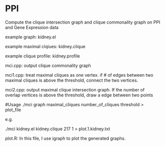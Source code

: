 # PPI
Compute the clique intersection graph and clique commonality graph on PPI and Gene Expression data

example graph: kidney.el

example maximal clqiues: kidney.clique

example clique profile: kidney.profile

mci.cpp:  output clique commonality graph

mci1.cpp: treat maximal cliques as one vertex. if # of edges between two maximal cliques is above the threshold, connect the two vertices. 

mci2.cpp: output maximal clique intersection graph. If the number of overlap vertices is above the threshold, draw a edge between two points 

#Usage
./mci graph maximal_cliques number_of_cliques threshold > plot_file

e.g.

./mci kidney.el kidney.clique 217 1 > plot.1.kidney.txt

plot.R: In this file, I use igraph to plot the generated graphs.
